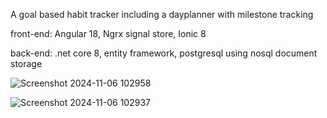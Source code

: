A goal based habit tracker including a dayplanner with milestone tracking

front-end: Angular 18, Ngrx signal store, Ionic 8


back-end: .net core 8, entity framework, postgresql using nosql document storage

![Screenshot 2024-11-06 102958](https://github.com/user-attachments/assets/c1f44997-249d-437e-a46d-239340935414)

![Screenshot 2024-11-06 102937](https://github.com/user-attachments/assets/989de663-e7a9-42d4-8df6-a8a343f02b2b)
